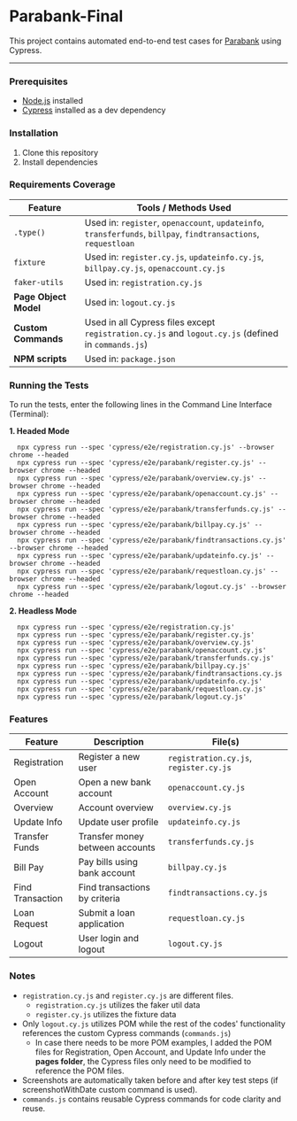 # Parabank-Final

This project contains automated end-to-end test cases for [Parabank](https://parabank.parasoft.com/) using Cypress.

---

### Prerequisites

- [Node.js](https://nodejs.org/) installed
- [Cypress](https://www.cypress.io/) installed as a dev dependency

### Installation

1. Clone this repository
2. Install dependencies

### Requirements Coverage

| Feature               | Tools / Methods Used                                                                                            |
| --------------------- | --------------------------------------------------------------------------------------------------------------- |
| `.type()`             | Used in: `register`, `openaccount`, `updateinfo`, `transferfunds`, `billpay`, `findtransactions`, `requestloan` |
| `fixture`             | Used in: `register.cy.js`, `updateinfo.cy.js`, `billpay.cy.js`, `openaccount.cy.js`                             |
| `faker-utils`         | Used in: `registration.cy.js`                                                                                   |
| **Page Object Model** | Used in: `logout.cy.js`                                                                                         |
| **Custom Commands**   | Used in all Cypress files except `registration.cy.js` and `logout.cy.js` (defined in `commands.js`)             |
| **NPM scripts**       | Used in: `package.json`                                                                                         | 

### Running the Tests
To run the tests, enter the following lines in the Command Line Interface (Terminal):

**1. Headed Mode**
   
      npx cypress run --spec 'cypress/e2e/registration.cy.js' --browser chrome --headed
      npx cypress run --spec 'cypress/e2e/parabank/register.cy.js' --browser chrome --headed
      npx cypress run --spec 'cypress/e2e/parabank/overview.cy.js' --browser chrome --headed
      npx cypress run --spec 'cypress/e2e/parabank/openaccount.cy.js' --browser chrome --headed
      npx cypress run --spec 'cypress/e2e/parabank/transferfunds.cy.js' --browser chrome --headed
      npx cypress run --spec 'cypress/e2e/parabank/billpay.cy.js' --browser chrome --headed
      npx cypress run --spec 'cypress/e2e/parabank/findtransactions.cy.js' --browser chrome --headed
      npx cypress run --spec 'cypress/e2e/parabank/updateinfo.cy.js' --browser chrome --headed
      npx cypress run --spec 'cypress/e2e/parabank/requestloan.cy.js' --browser chrome --headed
      npx cypress run --spec 'cypress/e2e/parabank/logout.cy.js' --browser chrome --headed

**2. Headless Mode**
   
      npx cypress run --spec 'cypress/e2e/registration.cy.js'
      npx cypress run --spec 'cypress/e2e/parabank/register.cy.js'
      npx cypress run --spec 'cypress/e2e/parabank/overview.cy.js'
      npx cypress run --spec 'cypress/e2e/parabank/openaccount.cy.js'
      npx cypress run --spec 'cypress/e2e/parabank/transferfunds.cy.js'
      npx cypress run --spec 'cypress/e2e/parabank/billpay.cy.js'
      npx cypress run --spec 'cypress/e2e/parabank/findtransactions.cy.js
      npx cypress run --spec 'cypress/e2e/parabank/updateinfo.cy.js'
      npx cypress run --spec 'cypress/e2e/parabank/requestloan.cy.js'
      npx cypress run --spec 'cypress/e2e/parabank/logout.cy.js'

### Features

| Feature            | Description                     | File(s)                                      |
|--------------------|----------------------------------|----------------------------------------------|
| Registration       | Register a new user             | `registration.cy.js`, `register.cy.js`       |
| Open Account       | Open a new bank account         | `openaccount.cy.js`                          |
| Overview           | Account overview                | `overview.cy.js`                             |
| Update Info        | Update user profile             | `updateinfo.cy.js`                           |
| Transfer Funds     | Transfer money between accounts | `transferfunds.cy.js`                        |
| Bill Pay           | Pay bills using bank account    | `billpay.cy.js`                              |
| Find Transaction   | Find transactions by criteria   | `findtransactions.cy.js`                     |
| Loan Request       | Submit a loan application       | `requestloan.cy.js`                          |
| Logout             | User login and logout           | `logout.cy.js`                               |


### Notes
- `registration.cy.js` and `register.cy.js` are different files.
  - `registration.cy.js` utilizes the faker util data
  - `register.cy.js` utilizes the fixture data
- Only `logout.cy.js` utilizes POM while the rest of the codes' functionality references the custom Cypress commands (`commands.js`)
  - In case there needs to be more POM examples, I added the POM files for Registration, Open Account, and Update Info under the **pages folder**, the Cypress files only need to be modified to reference the POM files.
- Screenshots are automatically taken before and after key test steps (if screenshotWithDate custom command is used).
- `commands.js` contains reusable Cypress commands for code clarity and reuse.

